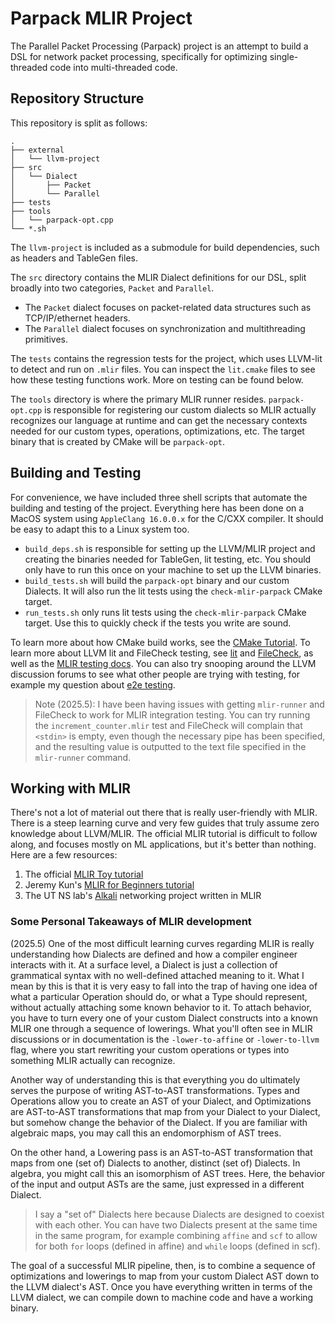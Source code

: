 # Parpack MLIR Project

The Parallel Packet Processing (Parpack) project is an attempt to build a DSL for network packet processing, specifically for optimizing single-threaded code into multi-threaded code.

## Repository Structure

This repository is split as follows:

```none
.
├── external
│   └── llvm-project
├── src
│   └── Dialect
│       ├── Packet
│       └── Parallel
├── tests
├── tools
│   └── parpack-opt.cpp
└── *.sh
```

The `llvm-project` is included as a submodule for build dependencies, such as headers and TableGen files.

The `src` directory contains the MLIR Dialect definitions for our DSL, split broadly into two categories, `Packet` and `Parallel`.

- The `Packet` dialect focuses on packet-related data structures such as TCP/IP/ethernet headers.
- The `Parallel` dialect focuses on synchronization and multithreading primitives.

The `tests` contains the regression tests for the project, which uses LLVM-lit to detect and run on `.mlir` files. You can inspect the `lit.cmake` files to see how these testing functions work. More on testing can be found below.

The `tools` directory is where the primary MLIR runner resides. `parpack-opt.cpp` is responsible for registering our custom dialects so MLIR actually recognizes our language at runtime and can get the necessary contexts needed for our custom types, operations, optimizations, etc. The target binary that is created by CMake will be `parpack-opt`.

## Building and Testing

For convenience, we have included three shell scripts that automate the building and testing of the project. Everything here has been done on a MacOS system using `AppleClang 16.0.0.x` for the C/CXX compiler. It should be easy to adapt this to a Linux system too.

- `build_deps.sh` is responsible for setting up the LLVM/MLIR project and creating the binaries needed for TableGen, lit testing, etc. You should only have to run this once on your machine to set up the LLVM binaries.
- `build_tests.sh` will build the `parpack-opt` binary and our custom Dialects. It will also run the lit tests using the `check-mlir-parpack` CMake target.
- `run_tests.sh` only runs lit tests using the `check-mlir-parpack` CMake target. Use this to quickly check if the tests you write are sound.

To learn more about how CMake build works, see the [CMake Tutorial](https://cmake.org/cmake/help/latest/guide/tutorial/index.html). To learn more about LLVM lit and FileCheck testing, see [lit](https://llvm.org/docs/CommandGuide/lit.html) and [FileCheck](https://llvm.org/docs/CommandGuide/FileCheck.html), as well as the [MLIR testing docs](https://mlir.llvm.org/getting_started/TestingGuide/). You can also try snooping around the LLVM discussion forums to see what other people are trying with testing, for example my question about [e2e testing](https://discourse.llvm.org/t/understanding-lit-testing-with-mlir/85622).

> Note (2025.5): I have been having issues with getting `mlir-runner` and FileCheck to work for MLIR integration testing. You can try running the `increment_counter.mlir` test and FileCheck will complain that `<stdin>` is empty, even though the necessary pipe has been specified, and the resulting value is outputted to the text file specified in the `mlir-runner` command.

## Working with MLIR

There's not a lot of material out there that is really user-friendly with MLIR. There is a steep learning curve and very few guides that truly assume zero knowledge about LLVM/MLIR. The official MLIR tutorial is difficult to follow along, and focuses mostly on ML applications, but it's better than nothing. Here are a few resources:

1. The official [MLIR Toy tutorial](https://mlir.llvm.org/docs/Tutorials/Toy/)
2. Jeremy Kun's [MLIR for Beginners tutorial](https://github.com/j2kun/mlir-tutorial)
3. The UT NS lab's [Alkali](https://github.com/utnslab/Alkali) networking project written in MLIR

### Some Personal Takeaways of MLIR development

(2025.5) One of the most difficult learning curves regarding MLIR is really understanding how Dialects are defined and how a compiler engineer interacts with it. At a surface level, a Dialect is just a collection of grammatical syntax with no well-defined attached meaning to it. What I mean by this is that it is very easy to fall into the trap of having one idea of what a particular Operation should do, or what a Type should represent, without actually attaching some known behavior to it. To attach behavior, you have to turn every one of your custom Dialect constructs into a known MLIR one through a sequence of lowerings. What you'll often see in MLIR discussions or in documentation is the `-lower-to-affine` or `-lower-to-llvm` flag, where you start rewriting your custom operations or types into something MLIR actually can recognize.

Another way of understanding this is that everything you do ultimately serves the purpose of writing AST-to-AST transformations. Types and Operations allow you to create an AST of your Dialect, and Optimizations are AST-to-AST transformations that map from your Dialect to your Dialect, but somehow change the behavior of the Dialect. If you are familiar with algebraic maps, you may call this an endomorphism of AST trees.

On the other hand, a Lowering pass is an AST-to-AST transformation that maps from one (set of) Dialects to another, distinct (set of) Dialects. In algebra, you might call this an isomorphism of AST trees. Here, the behavior of the input and output ASTs are the same, just expressed in a different Dialect.

> I say a "set of" Dialects here because Dialects are designed to coexist with each other. You can have two Dialects present at the same time in the same program, for example combining `affine` and `scf` to allow for both `for` loops (defined in affine) and `while` loops (defined in scf).

The goal of a successful MLIR pipeline, then, is to combine a sequence of optimizations and lowerings to map from your custom Dialect AST down to the LLVM dialect's AST. Once you have everything written in terms of the LLVM dialect, we can compile down to machine code and have a working binary.

